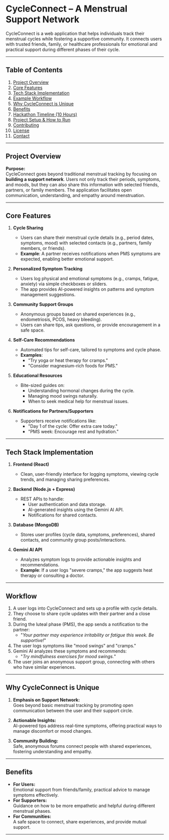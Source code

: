 # CycleConnect – A Menstrual Support Network

CycleConnect is a web application that helps individuals track their menstrual cycles while fostering a supportive community. It connects users with trusted friends, family, or healthcare professionals for emotional and practical support during different phases of their cycle.

---

## Table of Contents
1. [Project Overview](#project-overview)
2. [Core Features](#core-features)
3. [Tech Stack Implementation](#tech-stack-implementation)
4. [Example Workflow](#example-workflow)
5. [Why CycleConnect is Unique](#why-cycleconnect-is-unique)
6. [Benefits](#benefits)
7. [Hackathon Timeline (10 Hours)](#hackathon-timeline-10-hours)
8. [Project Setup & How to Run](#project-setup--how-to-run)
9. [Contributing](#contributing)
10. [License](#license)
11. [Contact](#contact)

---

## Project Overview

**Purpose:**  
CycleConnect goes beyond traditional menstrual tracking by focusing on **building a support network**. Users not only track their periods, symptoms, and moods, but they can also share this information with selected friends, partners, or family members. The application facilitates open communication, understanding, and empathy around menstruation.

---

## Core Features

1. **Cycle Sharing**  
   - Users can share their menstrual cycle details (e.g., period dates, symptoms, mood) with selected contacts (e.g., partners, family members, or friends).  
   - **Example**: A partner receives notifications when PMS symptoms are expected, enabling better emotional support.

2. **Personalized Symptom Tracking**  
   - Users log physical and emotional symptoms (e.g., cramps, fatigue, anxiety) via simple checkboxes or sliders.  
   - The app provides AI-powered insights on patterns and symptom management suggestions.

3. **Community Support Groups**  
   - Anonymous groups based on shared experiences (e.g., endometriosis, PCOS, heavy bleeding).  
   - Users can share tips, ask questions, or provide encouragement in a safe space.

4. **Self-Care Recommendations**  
   - Automated tips for self-care, tailored to symptoms and cycle phase.  
   - **Examples**:  
     - "Try yoga or heat therapy for cramps."  
     - "Consider magnesium-rich foods for PMS."

5. **Educational Resources**  
   - Bite-sized guides on:  
     - Understanding hormonal changes during the cycle.  
     - Managing mood swings naturally.  
     - When to seek medical help for menstrual issues.

6. **Notifications for Partners/Supporters**  
   - Supporters receive notifications like:  
     - "Day 1 of the cycle: Offer extra care today."  
     - "PMS week: Encourage rest and hydration."

---

## Tech Stack Implementation

1. **Frontend (React)**  
   - Clean, user-friendly interface for logging symptoms, viewing cycle trends, and managing sharing preferences.

2. **Backend (Node.js + Express)**  
   - REST APIs to handle:  
     - User authentication and data storage.  
     - AI-generated insights using the Gemini AI API.  
     - Notifications for shared contacts.

3. **Database (MongoDB)**  
   - Stores user profiles (cycle data, symptoms, preferences), shared contacts, and community group posts/interactions.

4. **Gemini AI API**  
   - Analyzes symptom logs to provide actionable insights and recommendations.  
   - **Example**: If a user logs "severe cramps," the app suggests heat therapy or consulting a doctor.

---

## Workflow

1. A user logs into CycleConnect and sets up a profile with cycle details.  
2. They choose to share cycle updates with their partner and a close friend.  
3. During the luteal phase (PMS), the app sends a notification to the partner:  
   - "*Your partner may experience irritability or fatigue this week. Be supportive!*"  
4. The user logs symptoms like "mood swings" and "cramps."  
5. Gemini AI analyzes these symptoms and recommends:  
   - "*Try mindfulness exercises for mood swings.*"  
6. The user joins an anonymous support group, connecting with others who have similar experiences.

---

## Why CycleConnect is Unique

1. **Emphasis on Support Network:**  
   Goes beyond basic menstrual tracking by promoting open communication between the user and their support circle.

2. **Actionable Insights:**  
   AI-powered tips address real-time symptoms, offering practical ways to manage discomfort or mood changes.

3. **Community Building:**  
   Safe, anonymous forums connect people with shared experiences, fostering understanding and empathy.

---

## Benefits

- **For Users:**  
  Emotional support from friends/family, practical advice to manage symptoms effectively.
- **For Supporters:**  
  Guidance on how to be more empathetic and helpful during different menstrual phases.
- **For Communities:**  
  A safe space to connect, share experiences, and provide mutual support.

---


